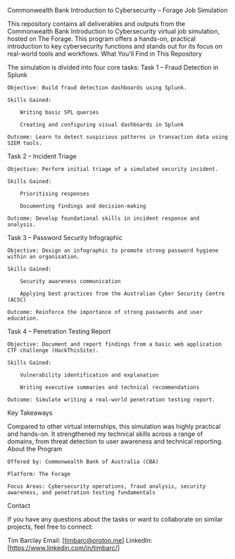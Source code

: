 Commonwealth Bank Introduction to Cybersecurity – Forage Job Simulation

This repository contains all deliverables and outputs from the Commonwealth Bank Introduction to Cybersecurity virtual job simulation, hosted on The Forage. This program offers a hands-on, practical introduction to key cybersecurity functions and stands out for its focus on real-world tools and workflows.
What You'll Find in This Repository

The simulation is divided into four core tasks:
Task 1 – Fraud Detection in Splunk

    Objective: Build fraud detection dashboards using Splunk.

    Skills Gained:

        Writing basic SPL queries

        Creating and configuring visual dashboards in Splunk

    Outcome: Learn to detect suspicious patterns in transaction data using SIEM tools.

Task 2 – Incident Triage

    Objective: Perform initial triage of a simulated security incident.

    Skills Gained:

        Prioritising responses

        Documenting findings and decision-making

    Outcome: Develop foundational skills in incident response and analysis.

Task 3 – Password Security Infographic

    Objective: Design an infographic to promote strong password hygiene within an organisation.

    Skills Gained:

        Security awareness communication

        Applying best practices from the Australian Cyber Security Centre (ACSC)

    Outcome: Reinforce the importance of strong passwords and user education.

Task 4 – Penetration Testing Report

    Objective: Document and report findings from a basic web application CTF challenge (HackThisSite).

    Skills Gained:

        Vulnerability identification and explanation

        Writing executive summaries and technical recommendations

    Outcome: Simulate writing a real-world penetration testing report.

Key Takeaways

Compared to other virtual internships, this simulation was highly practical and hands-on. It strengthened my technical skills across a range of domains, from threat detection to user awareness and technical reporting.
About the Program

    Offered by: Commonwealth Bank of Australia (CBA)

    Platform: The Forage

    Focus Areas: Cybersecurity operations, fraud analysis, security awareness, and penetration testing fundamentals

Contact

If you have any questions about the tasks or want to collaborate on similar projects, feel free to connect:

Tim Barclay
Email: [timbarc@oroton.me]
LinkedIn: [https://www.linkedin.com/in/timbarc/]

